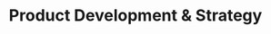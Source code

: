 ---
layout: default
image: jake.jpg
name: Jake Elia
title: Product Development & Strategy
twitter: LeylandJacob
social: {twitter: LeylandJacob, facebook: '', github: '', rdio: ''}
---